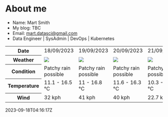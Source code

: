 # About me

- Name: Mart Smith
- My blog: TBC
- Email: [mart.datasci@gmail.com](mailto:mart.datasci6@gmail.com)
- Data Engineer | SysAdmin | DevOps | Kubernetes


<table>
    <tr>
        <th>Date</th>
        <td>18/09/2023</td><td>19/09/2023</td><td>20/09/2023</td><td>21/09/2023</td><td>22/09/2023</td><td>23/09/2023</td><td>24/09/2023</td>
    </tr>
    <tr>
        <th>Weather</th>
        <td><img src="https://cdn.weatherapi.com/weather/64x64/day/176.png"/></td><td><img src="https://cdn.weatherapi.com/weather/64x64/day/176.png"/></td><td><img src="https://cdn.weatherapi.com/weather/64x64/day/176.png"/></td><td><img src="https://cdn.weatherapi.com/weather/64x64/day/176.png"/></td><td><img src="https://cdn.weatherapi.com/weather/64x64/day/176.png"/></td><td><img src="https://cdn.weatherapi.com/weather/64x64/day/116.png"/></td><td><img src="https://cdn.weatherapi.com/weather/64x64/day/176.png"/></td>
    </tr>
    <tr>
        <th>Condition</th>
        <td width="200px">Patchy rain possible</td><td width="200px">Patchy rain possible</td><td width="200px">Patchy rain possible</td><td width="200px">Patchy rain possible</td><td width="200px">Patchy rain possible</td><td width="200px">Partly cloudy</td><td width="200px">Patchy rain possible</td>
    </tr>
    <tr>
        <th>Temperature</th>
        <td>11.1 -  16.5 °C</td><td>11 -  16.8 °C</td><td>11.6 -  16.3 °C</td><td>10.3 -  15.5 °C</td><td>9.7 -  11.7 °C</td><td>8.4 -  14.4 °C</td><td>9.7 -  17.8 °C</td>
    </tr>
    <tr>
        <th>Wind</th>
        <td>32 kph</td><td>41 kph</td><td>40 kph</td><td>22.7 kph</td><td>25.2 kph</td><td>20.5 kph</td><td>26.3 kph</td>
    </tr>
</table>


2023-09-18T04:16:17Z

